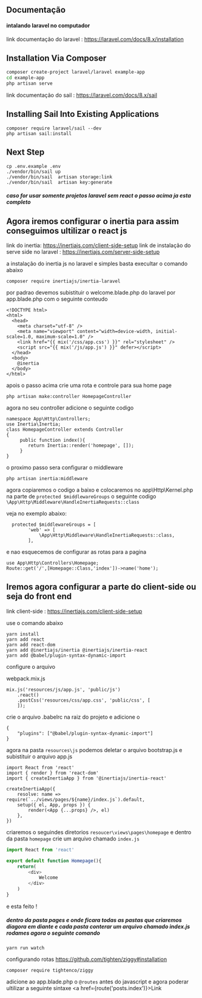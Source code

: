 ## Documentação

#### intalando laravel no computador

link documentação do laravel : https://laravel.com/docs/8.x/installation

## Installation Via Composer
```bash
composer create-project laravel/laravel example-app
cd example-app
php artisan serve
```

link documentação do sail : https://laravel.com/docs/8.x/sail

## Installing Sail Into Existing Applications
```
composer require laravel/sail --dev
php artisan sail:install
```

## Next Step
```
cp .env.example .env 
./vendor/bin/sail up
./vendor/bin/sail  artisan storage:link
./vendor/bin/sail  artisan key:generate
```

##### caso for usar somente projetos laravel sem react o passo acima ja esta completo

## Agora iremos configurar o inertia para assim conseguimos ultilizar o react js


link do inertia: https://inertiajs.com/client-side-setup
link de instalação do serve side no laravel : https://inertiajs.com/server-side-setup

a instalação do inertia js no laravel e simples basta execultar o comando abaixo

```
composer require inertiajs/inertia-laravel
```

por padrao devemos subistituir o welcome.blade.php do laravel por app.blade.php
com o seguinte conteudo
```
<!DOCTYPE html>
<html>
  <head>
    <meta charset="utf-8" />
    <meta name="viewport" content="width=device-width, initial-scale=1.0, maximum-scale=1.0" />
    <link href="{{ mix('/css/app.css') }}" rel="stylesheet" />
    <script src="{{ mix('/js/app.js') }}" defer></script>
  </head>
  <body>
    @inertia
  </body>
</html>
```

apois o passo acima crie  uma rota e controle para sua home page

```
php artisan make:controller HomepageController
```

agora no seu controller adicione o seguinte codigo

```
namespace App\Http\Controllers;
use Inertia\Inertia;
class HomepageController extends Controller
{
     public function index(){
        return Inertia::render('homepage', []);
     }
}
```

o proximo passo sera configurar o middleware
```
php artisan inertia:middleware
```

agora copiaremos o codigo a baixo e colocaremos no app\Http\Kernel.php
na parte de `protected $middlewareGroups` o seguinte codigo `         \App\Http\Middleware\HandleInertiaRequests::class`

veja no exemplo abaixo:
```
  protected $middlewareGroups = [
        'web' => [
            \App\Http\Middleware\HandleInertiaRequests::class,
        ],
```
e nao esquecemos de configurar as rotas para a pagina
```
use App\Http\Controllers\Homepage;
Route::get('/',[Homepage::Class,'index'])->name('home');
```


## Iremos agora configurar a parte do client-side ou seja do front end
link client-side : https://inertiajs.com/client-side-setup

use o comando abaixo
```
yarn install
yarn add react
yarn add react-dom
yarn add @inertiajs/inertia @inertiajs/inertia-react
yarn add @babel/plugin-syntax-dynamic-import
```
configure o arquivo

webpack.mix.js

```
mix.js('resources/js/app.js', 'public/js')
    .react()
    .postCss('resources/css/app.css', 'public/css', [
    ]);
```

crie o arquivo .babelrc na raiz do projeto e adicione o
```
{
    "plugins": ["@babel/plugin-syntax-dynamic-import"]
}
```


agora na pasta `resources\js` podemos deletar o arquivo bootstrap.js
e subistituir o arquivo app.js

```
import React from 'react'
import { render } from 'react-dom'
import { createInertiaApp } from '@inertiajs/inertia-react'

createInertiaApp({
    resolve: name => require(`../views/pages/${name}/index.js`).default,
    setup({ el, App, props }) {
        render(<App {...props} />, el)
    },
})
```

criaremos o seguindes diretorios `resoucer\views\pages\homepage`
e dentro da pasta `homepage` crie um arquivo chamado `index.js`
```javascript
import React from 'react'

export default function Homepage(){
    return(
        <div>
            Welcome
        </div>
    )
}

```
e esta feito !


##### dentro da pasta pages e onde ficara todas as pastas que criaremos diagora em diante e cada pasta conterar um arquivo chamado index.js rodames agora o seguinte comando
```
yarn run watch
```


configurando rotas
https://github.com/tighten/ziggy#installation
```
composer require tightenco/ziggy
```
adicione ao app.blade.php o `@routes` antes do javascript e agora poderar ultilizar a seguinte sintaxe
<a href={route('posts.index')}>Link</a>
